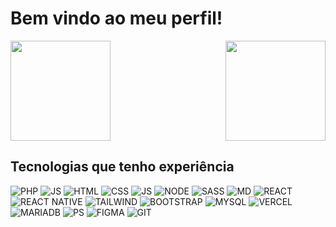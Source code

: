# Bem vindo ao meu perfil!
<div>
<img height="160em" src="https://github-readme-stats.vercel.app/api?username=GuilhermeFigueira&show_icons=true&count_private=true&theme=city_lights">
<img align="right" height="160em"  src="https://github-readme-stats.vercel.app/api/top-langs/?username=GuilhermeFigueira&layout=compact&theme=city_lights" />
</div>

## Tecnologias que tenho experiência
![PHP](https://img.shields.io/badge/PHP-777BB4?style=for-the-badge&logo=php&logoColor=white) ![JS](https://img.shields.io/badge/C%2B%2B-00599C?style=for-the-badge&logo=c%2B%2B&logoColor=white) ![HTML](https://img.shields.io/badge/HTML-239120?style=for-the-badge&logo=html5&logoColor=white) ![CSS](https://img.shields.io/badge/CSS-239120?&style=for-the-badge&logo=css3&logoColor=white`) ![JS](https://img.shields.io/badge/JavaScript-F7DF1E?style=for-the-badge&logo=javascript&logoColor=black) ![NODE](https://img.shields.io/badge/Node.js-43853D?style=for-the-badge&logo=node.js&logoColor=white) ![SASS](https://img.shields.io/badge/Sass-CC6699?style=for-the-badge&logo=sass&logoColor=white)   ![MD](https://img.shields.io/badge/Markdown-000000?style=for-the-badge&logo=markdown&logoColor=white) ![REACT](https://img.shields.io/badge/React-20232A?style=for-the-badge&logo=react&logoColor=61DAFB) ![REACT NATIVE](https://img.shields.io/badge/React_Native-20232A?style=for-the-badge&logo=react&logoColor=61DAFB) ![TAILWIND](https://img.shields.io/badge/Tailwind_CSS-38B2AC?style=for-the-badge&logo=tailwind-css&logoColor=white) ![BOOTSTRAP](https://img.shields.io/badge/Bootstrap-563D7C?style=for-the-badge&logo=bootstrap&logoColor=white) ![MYSQL](https://img.shields.io/badge/MySQL-00000F?style=for-the-badge&logo=mysql&logoColor=white) ![VERCEL](https://img.shields.io/badge/Vercel-000000?style=for-the-badge&logo=vercel&logoColor=white) ![MARIADB](https://img.shields.io/badge/MariaDB-003545?style=for-the-badge&logo=mariadb&logoColor=white) ![PS](https://img.shields.io/badge/Adobe%20Photoshop-31A8FF?style=for-the-badge&logo=Adobe%20Photoshop&logoColor=black) ![FIGMA](https://img.shields.io/badge/Figma-F24E1E?style=for-the-badge&logo=figma&logoColor=white) ![GIT](https://img.shields.io/badge/GIT-E44C30?style=for-the-badge&logo=git&logoColor=white) 

